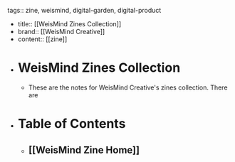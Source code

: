 tags:: zine, weismind, digital-garden, digital-product

- title:: [[WeisMind Zines Collection]]
- brand:: [[WeisMind Creative]]
- content:: [[zine]]
- # WeisMind Zines Collection
	- These are the notes for WeisMind Creative's zines collection. There are
- # Table of Contents
	- ## [[WeisMind Zine Home]]